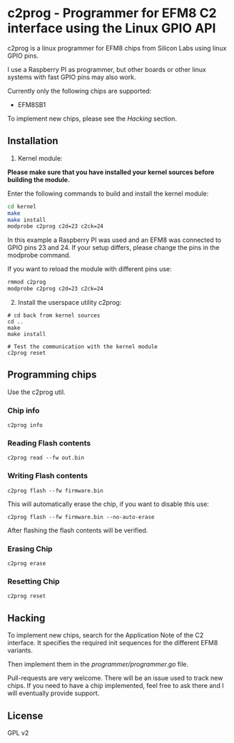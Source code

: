# c2prog - Programmer for EFM8 C2 interface using the Linux GPIO API

c2prog is a linux programmer for EFM8 chips from Silicon Labs using linux GPIO pins.

I use a Raspberry PI as programmer, but other boards or other linux systems with fast GPIO pins may also work.

Currently only the following chips are supported:
- EFM8SB1


To implement new chips, please see the *Hacking* section.

## Installation
1. Kernel module:

**Please make sure that you have installed your kernel sources before building the module.**

Enter the following commands to build and install the kernel module:
```sh
cd kernel
make
make install
modprobe c2prog c2d=23 c2ck=24
```
In this example a Raspberry PI was used and an EFM8 was connected to GPIO pins 23 and 24.
If your setup differs, please change the pins in the modprobe command.

If you want to reload the module with different pins use:
```sh
rmmod c2prog
modprobe c2prog c2d=23 c2ck=24
```

2. Install the userspace utility c2prog:
```
# cd back from kernel sources
cd ..
make
make install

# Test the communication with the kernel module
c2prog reset
```

## Programming chips
Use the c2prog util.

### Chip info
```
c2prog info
```

### Reading Flash contents
```
c2prog read --fw out.bin
```

### Writing Flash contents
```
c2prog flash --fw firmware.bin
```

This will automatically erase the chip, if you want to disable this use:
```
c2prog flash --fw firmware.bin --no-auto-erase
```

After flashing the flash contents will be verified.

### Erasing Chip
```
c2prog erase
```


### Resetting Chip
```
c2prog reset
```

## Hacking

To implement new chips, search for the Application Note of the C2 interface. It specifies the required init sequences for the different EFM8 variants.

Then implement them in the *programmer/programmer.go* file.

Pull-requests are very welcome. There will be an issue used to track new chips. If you need to have a chip implemented, feel free to ask there and I will eventually provide support.

## License
GPL v2
